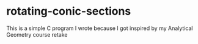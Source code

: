 # rotating-conic-sections
This is a simple C program I wrote because I got inspired by my Analytical Geometry course retake 
